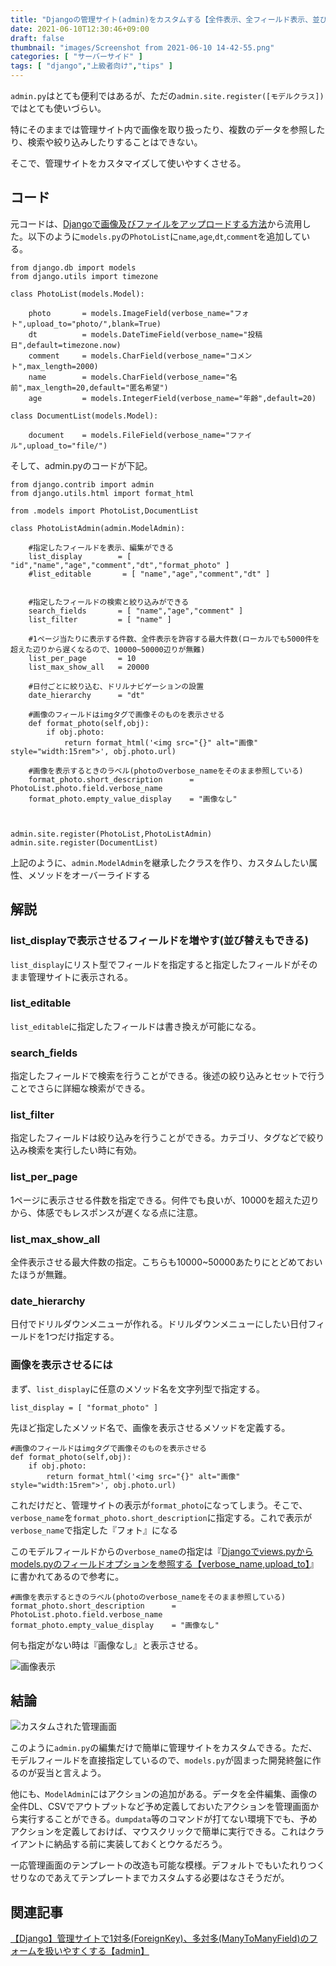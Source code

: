 ```yaml
---
title: "Djangoの管理サイト(admin)をカスタムする【全件表示、全フィールド表示、並び替え、画像表示、検索など】"
date: 2021-06-10T12:30:46+09:00
draft: false
thumbnail: "images/Screenshot from 2021-06-10 14-42-55.png"
categories: [ "サーバーサイド" ]
tags: [ "django","上級者向け","tips" ]
---
```



`admin.py`はとても便利ではあるが、ただの`admin.site.register([モデルクラス])`ではとても使いづらい。

特にそのままでは管理サイト内で画像を取り扱ったり、複数のデータを参照したり、検索や絞り込みしたりすることはできない。

そこで、管理サイトをカスタマイズして使いやすくさせる。

## コード

元コードは、[Djangoで画像及びファイルをアップロードする方法](/post/django-fileupload/)から流用した。以下のように`models.py`の`PhotoList`に`name`,`age`,`dt`,`comment`を追加している。

    from django.db import models
    from django.utils import timezone
    
    class PhotoList(models.Model):
    
        photo       = models.ImageField(verbose_name="フォト",upload_to="photo/",blank=True)
        dt          = models.DateTimeField(verbose_name="投稿日",default=timezone.now)
        comment     = models.CharField(verbose_name="コメント",max_length=2000)
        name        = models.CharField(verbose_name="名前",max_length=20,default="匿名希望")
        age         = models.IntegerField(verbose_name="年齢",default=20)
    
    class DocumentList(models.Model):
    
        document    = models.FileField(verbose_name="ファイル",upload_to="file/")


そして、admin.pyのコードが下記。


    from django.contrib import admin
    from django.utils.html import format_html
    
    from .models import PhotoList,DocumentList
    
    class PhotoListAdmin(admin.ModelAdmin):
    
        #指定したフィールドを表示、編集ができる
        list_display        = [ "id","name","age","comment","dt","format_photo" ]
        #list_editable       = [ "name","age","comment","dt" ]
    
    
        #指定したフィールドの検索と絞り込みができる
        search_fields       = [ "name","age","comment" ]
        list_filter         = [ "name" ]
    
        #1ページ当たりに表示する件数、全件表示を許容する最大件数(ローカルでも5000件を超えた辺りから遅くなるので、10000~50000辺りが無難)
        list_per_page       = 10
        list_max_show_all   = 20000
    
        #日付ごとに絞り込む、ドリルナビゲーションの設置
        date_hierarchy      = "dt"
    
        #画像のフィールドはimgタグで画像そのものを表示させる
        def format_photo(self,obj):
            if obj.photo:
                return format_html('<img src="{}" alt="画像" style="width:15rem">', obj.photo.url)
    
        #画像を表示するときのラベル(photoのverbose_nameをそのまま参照している)
        format_photo.short_description      = PhotoList.photo.field.verbose_name
        format_photo.empty_value_display    = "画像なし"
    
    
    
    admin.site.register(PhotoList,PhotoListAdmin)
    admin.site.register(DocumentList)


上記のように、`admin.ModelAdmin`を継承したクラスを作り、カスタムしたい属性、メソッドをオーバーライドする

## 解説

### list_displayで表示させるフィールドを増やす(並び替えもできる)

`list_display`にリスト型でフィールドを指定すると指定したフィールドがそのまま管理サイトに表示される。

### list_editable

`list_editable`に指定したフィールドは書き換えが可能になる。


### search_fields

指定したフィールドで検索を行うことができる。後述の絞り込みとセットで行うことでさらに詳細な検索ができる。

### list_filter

指定したフィールドは絞り込みを行うことができる。カテゴリ、タグなどで絞り込み検索を実行したい時に有効。


### list_per_page

1ページに表示させる件数を指定できる。何件でも良いが、10000を超えた辺りから、体感でもレスポンスが遅くなる点に注意。

### list_max_show_all

全件表示させる最大件数の指定。こちらも10000~50000あたりにとどめておいたほうが無難。

### date_hierarchy

日付でドリルダウンメニューが作れる。ドリルダウンメニューにしたい日付フィールドを1つだけ指定する。

### 画像を表示させるには

まず、`list_display`に任意のメソッド名を文字列型で指定する。

    list_display = [ "format_photo" ]


先ほど指定したメソッド名で、画像を表示させるメソッドを定義する。


    #画像のフィールドはimgタグで画像そのものを表示させる
    def format_photo(self,obj):
        if obj.photo:
            return format_html('<img src="{}" alt="画像" style="width:15rem">', obj.photo.url)


これだけだと、管理サイトの表示が`format_photo`になってしまう。そこで、`verbose_name`を`format_photo.short_description`に指定する。これで表示が`verbose_name`で指定した『フォト』になる

このモデルフィールドからの`verbose_name`の指定は『[Djangoでviews.pyからmodels.pyのフィールドオプションを参照する【verbose_name,upload_to】](/post/django-reference-models-option/)』に書かれてあるので参考に。

    #画像を表示するときのラベル(photoのverbose_nameをそのまま参照している)
    format_photo.short_description      = PhotoList.photo.field.verbose_name
    format_photo.empty_value_display    = "画像なし"
    
何も指定がない時は『画像なし』と表示させる。

<div class="img-center"><img src="/images/Screenshot from 2021-06-10 14-40-40.png" alt="画像表示"></div>

## 結論

<div class="img-center"><img src="/images/Screenshot from 2021-06-10 14-42-55.png" alt="カスタムされた管理画面"></div>

このように`admin.py`の編集だけで簡単に管理サイトをカスタムできる。ただ、モデルフィールドを直接指定しているので、`models.py`が固まった開発終盤に作るのが妥当と言えよう。

他にも、`ModelAdmin`にはアクションの追加がある。データを全件編集、画像の全件DL、CSVでアウトプットなど予め定義しておいたアクションを管理画面から実行することができる。`dumpdata`等のコマンドが打てない環境下でも、予めアクションを定義しておけば、マウスクリックで簡単に実行できる。これはクライアントに納品する前に実装しておくとウケるだろう。

一応管理画面のテンプレートの改造も可能な模様。デフォルトでもいたれりつくせりなのであえてテンプレートまでカスタムする必要はなさそうだが。


## 関連記事

[【Django】管理サイトで1対多(ForeignKey)、多対多(ManyToManyField)のフォームを扱いやすくする【admin】](/post/django-admin-custom-foreign-m2m/)

